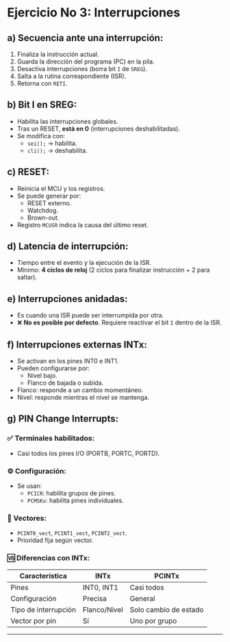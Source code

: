 # **Ejercicio No 3: Interrupciones**

## a) Secuencia ante una interrupción:

1. Finaliza la instrucción actual.
2. Guarda la dirección del programa (PC) en la pila.
3. Desactiva interrupciones (borra bit `I` de `SREG`).
4. Salta a la rutina correspondiente (ISR).
5. Retorna con `RETI`.

## b) Bit I en SREG:

- Habilita las interrupciones globales.
- Tras un RESET, **está en 0** (interrupciones deshabilitadas).
- Se modifica con:
  - `sei();` → habilita.
  - `cli();` → deshabilita.

## c) RESET:

- Reinicia el MCU y los registros.
- Se puede generar por:
  - RESET externo.
  - Watchdog.
  - Brown-out.
- Registro `MCUSR` indica la causa del último reset.

## d) Latencia de interrupción:

- Tiempo entre el evento y la ejecución de la ISR.
- Mínimo: **4 ciclos de reloj** (2 ciclos para finalizar instrucción + 2 para saltar).

## e) Interrupciones anidadas:

- Es cuando una ISR puede ser interrumpida por otra.
- ❌ **No es posible por defecto**. Requiere reactivar el bit `I` dentro de la ISR.

## f) Interrupciones externas INTx:

- Se activan en los pines INT0 e INT1.
- Pueden configurarse por:
  - Nivel bajo.
  - Flanco de bajada o subida.
- Flanco: responde a un cambio momentáneo.
- Nivel: responde mientras el nivel se mantenga.

## g) PIN Change Interrupts:

### ✅ Terminales habilitados:

- Casi todos los pines I/O (PORTB, PORTC, PORTD).

### ⚙️ Configuración:

- Se usan:
  - `PCICR`: habilita grupos de pines.
  - `PCMSKx`: habilita pines individuales.

### 📍 Vectores:

- `PCINT0_vect`, `PCINT1_vect`, `PCINT2_vect`.
- Prioridad fija según vector.

### 🆚 Diferencias con INTx:

| Característica       | INTx         | PCINTx                |
| -------------------- | ------------ | --------------------- |
| Pines                | INT0, INT1   | Casi todos            |
| Configuración        | Precisa      | General               |
| Tipo de interrupción | Flanco/Nivel | Solo cambio de estado |
| Vector por pin       | Sí           | Uno por grupo         |

---


